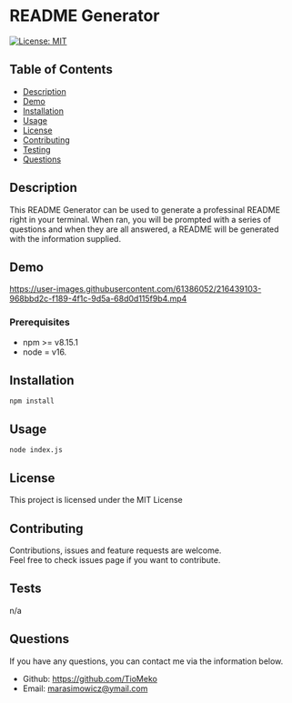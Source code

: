 # README Generator

  [![License: MIT](https://img.shields.io/badge/License-MIT-yellow.svg)](https://opensource.org/licenses/MIT)

  ## Table of Contents
  
  - [Description](#description)
  - [Demo](#demo)
  - [Installation](#installation)
  - [Usage](#usage)
  - [License](#license)
  - [Contributing](#contributing)
  - [Testing](#tests)
  - [Questions](#questions)

  ## Description
  This README Generator can be used to generate a professinal README right in your terminal. When ran, you will be prompted with a series of questions and when they     are all answered, a README will be generated with the information supplied.

  ## Demo
  
  https://user-images.githubusercontent.com/61386052/216439103-968bbd2c-f189-4f1c-9d5a-68d0d115f9b4.mp4

  ### Prerequisites
  * npm >= v8.15.1
  * node = v16.
  
  ## Installation
  
  ```npm install```

  ## Usage

  ```node index.js```
  
  ## License

 This project is licensed under the MIT License
  
  ## Contributing
  
  Contributions, issues and feature requests are welcome.<br>
  Feel free to check issues page if you want to contribute.
  
  ## Tests
  
  n/a
  
  ## Questions
  
  If you have any questions, you can contact me via the information below.

  * Github: https://github.com/TioMeko
  * Email: marasimowicz@ymail.com
